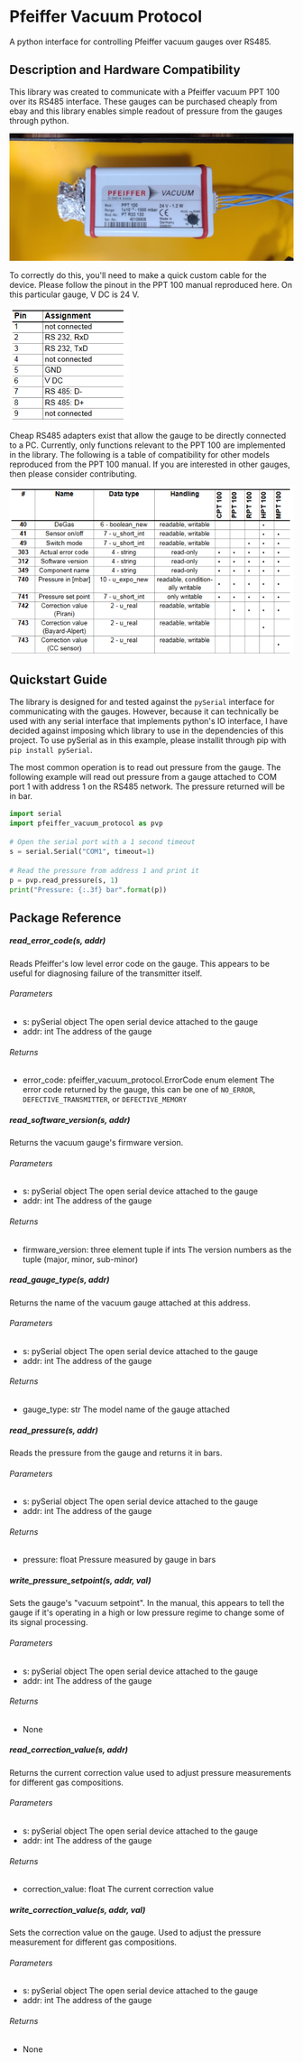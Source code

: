 # Pfeiffer Vacuum Protocol

A python interface for controlling Pfeiffer vacuum gauges over RS485.



## Description and Hardware Compatibility

This library was created to communicate with a Pfeiffer vacuum PPT 100 over its RS485 interface.  These gauges can be purchased cheaply from ebay and this library enables simple readout of pressure from the gauges through python.

![gauge](assets/gauge.jpg)

To correctly do this, you'll need to make a quick custom cable for the device.  Please follow the pinout in the PPT 100 manual reproduced here.  On this particular gauge, V DC is 24 V.

![pinout](assets/pinout.png)

Cheap RS485 adapters exist that allow the gauge to be directly connected to a PC.  Currently, only functions relevant to the PPT 100 are implemented in the library.  The following is a table of compatibility for other models reproduced from the PPT 100 manual.  If you are interested in other gauges, then please consider contributing.

![compatibility](assets/compatibility.PNG)

## Quickstart Guide
The library is designed for and tested against the `pySerial` interface for communicating with the gauges.  However, because it can technically be used with any serial interface that implements python's IO interface, I have decided against imposing which library to use in the dependencies of this project.  To use pySerial as in this example, please installit through pip with `pip install pySerial`.

The most common operation is to read out pressure from the gauge.  The following example will read out pressure from a gauge attached to COM port 1 with address 1 on the RS485 network.  The pressure returned will be in bar.

```python
import serial
import pfeiffer_vacuum_protocol as pvp

# Open the serial port with a 1 second timeout
s = serial.Serial("COM1", timeout=1)

# Read the pressure from address 1 and print it
p = pvp.read_pressure(s, 1)
print("Pressure: {:.3f} bar".format(p))
```

## Package Reference

##### read_error_code(s, addr)

Reads Pfeiffer's low level error code on the gauge.  This appears to be useful for diagnosing failure of the transmitter itself.

###### Parameters

* s: pySerial object
      The open serial device attached to the gauge
* addr: int
      The address of the gauge

###### Returns

* error_code: pfeiffer_vacuum_protocol.ErrorCode enum element
      The error code returned by the gauge, this can be one of `NO_ERROR`, `DEFECTIVE_TRANSMITTER`,
      or `DEFECTIVE_MEMORY`

##### read_software_version(s, addr)

Returns the vacuum gauge's firmware version.

###### Parameters

* s: pySerial object
      The open serial device attached to the gauge
* addr: int
      The address of the gauge

###### Returns

* firmware_version: three element tuple if ints
     The version numbers as the tuple (major, minor, sub-minor)

##### read_gauge_type(s, addr)

Returns the name of the vacuum gauge attached at this address.

###### Parameters

* s: pySerial object
      The open serial device attached to the gauge
* addr: int
      The address of the gauge

###### Returns

* gauge_type: str
      The model name of the gauge attached

##### read_pressure(s, addr)

Reads the pressure from the gauge and returns it in bars.

###### Parameters

* s: pySerial object
      The open serial device attached to the gauge
* addr: int
      The address of the gauge

###### Returns

* pressure: float
      Pressure measured by gauge in bars

##### write_pressure_setpoint(s, addr, val)

Sets the gauge's "vacuum setpoint".  In the manual, this appears to tell the gauge if it's operating in a high or low pressure regime to change some of its signal processing.

###### Parameters

* s: pySerial object
      The open serial device attached to the gauge
* addr: int
      The address of the gauge

###### Returns

* None

##### read_correction_value(s, addr)

Returns the current correction value used to adjust pressure measurements for different gas compositions.

###### Parameters

* s: pySerial object
      The open serial device attached to the gauge
* addr: int
      The address of the gauge

###### Returns

* correction_value: float
      The current correction value

##### write_correction_value(s, addr, val)

Sets the correction value on the gauge.  Used to adjust the pressure measurement for different gas compositions.

###### Parameters

* s: pySerial object
      The open serial device attached to the gauge
* addr: int
      The address of the gauge

###### Returns

* None
